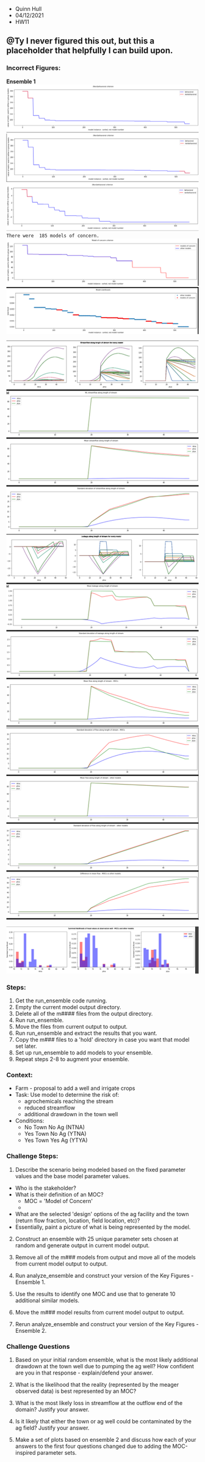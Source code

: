 * Quinn Hull
* 04/12/2021
* HW11

## @Ty I never figured this out, but this a placeholder that helpfully I can build upon. 

### Incorrect Figures:

**Ensemble 1**
![](assets/HW_11-10bd444d.png)
![](assets/HW_11-38039021.png)
![](assets/HW_11-66f2e9fe.png)
`There were  185 models of concern.`
![](assets/HW_11-5f57185e.png)
![](assets/HW_11-26c38a5a.png)

![](assets/HW_11-27924ee0.png)
![](assets/HW_11-679c3bcb.png)
![](assets/HW_11-e7611452.png)

![](assets/HW_11-5c5f8ad0.png)

### Steps:
1. Get the run_ensemble code running.
2. Empty the current model output directory.
3. Delete all of the m#### files from the output directory.
4. Run run_ensemble.
5. Move the files from current output to output.
6. Run run_ensemble and extract the results that you want.
7. Copy the m### files to a 'hold' directory in case you want that model set later.
8. Set up run_ensemble to add models to your ensemble.
9. Repeat steps 2-8 to augment your ensemble.


### Context:
* Farm - proposal to add a well and irrigate crops
* Task: Use model to determine the risk of:
  * agrochemicals reaching the stream
  * reduced streamflow
  * additional drawdown in the town well
* Conditions:
  * No Town No Ag (NTNA)
  * Yes Town No Ag (YTNA)
  * Yes Town Yes Ag (YTYA)


### Challenge Steps:
1. Describe the scenario being modeled based on the fixed parameter values and the base model parameter values.  
  * Who is the stakeholder?
  * What is their definition of an MOC?
      * MOC = 'Model of Concern'
      *
  * What are the selected 'design' options of the ag facility and the town (return flow fraction, location, field location, etc)?  
  * Essentially, paint a picture of what is being represented by the model.


2. Construct an ensemble with 25 unique parameter sets chosen at random and generate output in current model output.

3.  Remove all of the m### models from output and move all of the models from current model output to output.  

4. Run analyze_ensemble and construct your version of the Key Figures - Ensemble 1.

5. Use the results to identify one MOC and use that to generate 10 additional similar models.

6. Move the m### model results from current model output to output.

7. Rerun analyze_ensemble and construct your version of the Key Figures - Ensemble 2.

### Challenge Questions

1. Based on your initial random ensemble, what is the most likely additional drawdown at the town well due to pumping the ag well?  How confident are you in that response - explain/defend your answer.

2. What is the likelihood that the reality (represented by the meager observed data) is best represented by an MOC?

3. What is the most likely loss in streamflow at the outflow end of the domain?  Justify your answer.

4. Is it likely that either the town or ag well could be contaminated by the ag field?  Justify your answer.

5. Make a set of plots based on ensemble 2 and discuss how each of your answers to the first four questions changed due to adding the MOC-inspired parameter sets.
